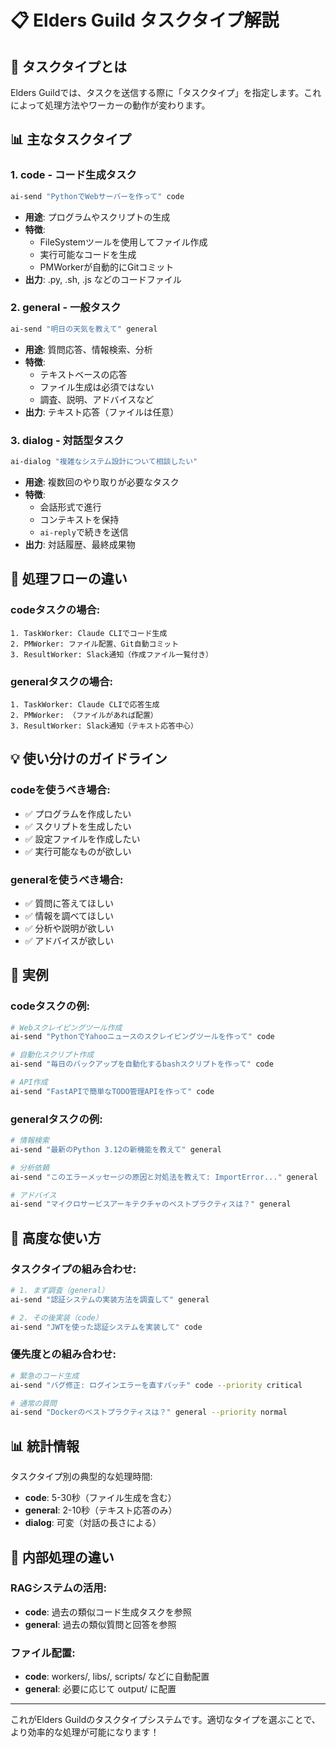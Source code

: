 # 📋 Elders Guild タスクタイプ解説

## 🎯 タスクタイプとは

Elders Guildでは、タスクを送信する際に「タスクタイプ」を指定します。これによって処理方法やワーカーの動作が変わります。

## 📊 主なタスクタイプ

### 1. **code** - コード生成タスク
```bash
ai-send "PythonでWebサーバーを作って" code
```
- **用途**: プログラムやスクリプトの生成
- **特徴**: 
  - FileSystemツールを使用してファイル作成
  - 実行可能なコードを生成
  - PMWorkerが自動的にGitコミット
- **出力**: .py, .sh, .js などのコードファイル

### 2. **general** - 一般タスク
```bash
ai-send "明日の天気を教えて" general
```
- **用途**: 質問応答、情報検索、分析
- **特徴**:
  - テキストベースの応答
  - ファイル生成は必須ではない
  - 調査、説明、アドバイスなど
- **出力**: テキスト応答（ファイルは任意）

### 3. **dialog** - 対話型タスク
```bash
ai-dialog "複雑なシステム設計について相談したい"
```
- **用途**: 複数回のやり取りが必要なタスク
- **特徴**:
  - 会話形式で進行
  - コンテキストを保持
  - `ai-reply`で続きを送信
- **出力**: 対話履歴、最終成果物

## 🔄 処理フローの違い

### codeタスクの場合:
```
1. TaskWorker: Claude CLIでコード生成
2. PMWorker: ファイル配置、Git自動コミット
3. ResultWorker: Slack通知（作成ファイル一覧付き）
```

### generalタスクの場合:
```
1. TaskWorker: Claude CLIで応答生成
2. PMWorker: （ファイルがあれば配置）
3. ResultWorker: Slack通知（テキスト応答中心）
```

## 💡 使い分けのガイドライン

### codeを使うべき場合:
- ✅ プログラムを作成したい
- ✅ スクリプトを生成したい
- ✅ 設定ファイルを作成したい
- ✅ 実行可能なものが欲しい

### generalを使うべき場合:
- ✅ 質問に答えてほしい
- ✅ 情報を調べてほしい
- ✅ 分析や説明が欲しい
- ✅ アドバイスが欲しい

## 📝 実例

### codeタスクの例:
```bash
# Webスクレイピングツール作成
ai-send "PythonでYahooニュースのスクレイピングツールを作って" code

# 自動化スクリプト作成
ai-send "毎日のバックアップを自動化するbashスクリプトを作って" code

# API作成
ai-send "FastAPIで簡単なTODO管理APIを作って" code
```

### generalタスクの例:
```bash
# 情報検索
ai-send "最新のPython 3.12の新機能を教えて" general

# 分析依頼
ai-send "このエラーメッセージの原因と対処法を教えて: ImportError..." general

# アドバイス
ai-send "マイクロサービスアーキテクチャのベストプラクティスは？" general
```

## 🎨 高度な使い方

### タスクタイプの組み合わせ:
```bash
# 1. まず調査（general）
ai-send "認証システムの実装方法を調査して" general

# 2. その後実装（code）
ai-send "JWTを使った認証システムを実装して" code
```

### 優先度との組み合わせ:
```bash
# 緊急のコード生成
ai-send "バグ修正: ログインエラーを直すパッチ" code --priority critical

# 通常の質問
ai-send "Dockerのベストプラクティスは？" general --priority normal
```

## 📊 統計情報

タスクタイプ別の典型的な処理時間:
- **code**: 5-30秒（ファイル生成を含む）
- **general**: 2-10秒（テキスト応答のみ）
- **dialog**: 可変（対話の長さによる）

## 🔧 内部処理の違い

### RAGシステムの活用:
- **code**: 過去の類似コード生成タスクを参照
- **general**: 過去の類似質問と回答を参照

### ファイル配置:
- **code**: workers/, libs/, scripts/ などに自動配置
- **general**: 必要に応じて output/ に配置

---

これがElders Guildのタスクタイプシステムです。適切なタイプを選ぶことで、より効率的な処理が可能になります！
